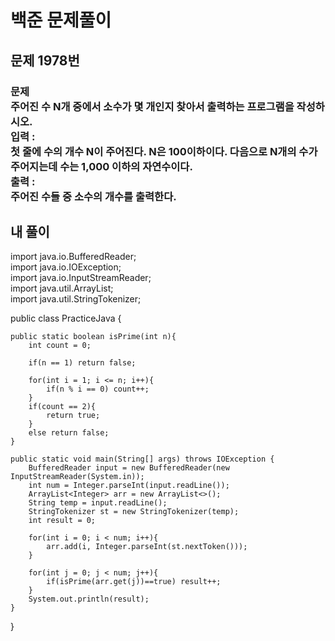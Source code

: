 # 백준 문제풀이

## 문제 1978번
### 문제<br>주어진 수 N개 중에서 소수가 몇 개인지 찾아서 출력하는 프로그램을 작성하시오.<br>입력 :<br>첫 줄에 수의 개수 N이 주어진다. N은 100이하이다. 다음으로 N개의 수가 주어지는데 수는 1,000 이하의 자연수이다.<br>출력 :<br>주어진 수들 중 소수의 개수를 출력한다.
## 내 풀이
import java.io.BufferedReader;<br>
import java.io.IOException;<br>
import java.io.InputStreamReader;<br>
import java.util.ArrayList;<br>
import java.util.StringTokenizer;<br>

public class PracticeJava {

    public static boolean isPrime(int n){
        int count = 0;

        if(n == 1) return false;

        for(int i = 1; i <= n; i++){
            if(n % i == 0) count++;
        }
        if(count == 2){
            return true;
        }
        else return false;
    }

    public static void main(String[] args) throws IOException {
        BufferedReader input = new BufferedReader(new InputStreamReader(System.in));
        int num = Integer.parseInt(input.readLine());
        ArrayList<Integer> arr = new ArrayList<>();
        String temp = input.readLine();
        StringTokenizer st = new StringTokenizer(temp);
        int result = 0;

        for(int i = 0; i < num; i++){
            arr.add(i, Integer.parseInt(st.nextToken()));
        }

        for(int j = 0; j < num; j++){
            if(isPrime(arr.get(j))==true) result++;
        }
        System.out.println(result);
    }
}
